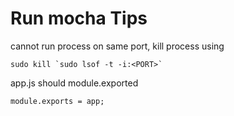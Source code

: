 # Run mocha Tips
cannot run process on same port, kill process using
```
sudo kill `sudo lsof -t -i:<PORT>`
```

app.js should module.exported
```
module.exports = app;
```
